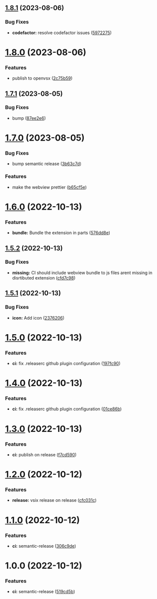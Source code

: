 ## [1.8.1](https://github.com/oparaskos/vscode-fountain/compare/v1.8.0...v1.8.1) (2023-08-06)


### Bug Fixes

* **codefactor:** resolve codefactor issues ([5972275](https://github.com/oparaskos/vscode-fountain/commit/5972275a2c2f5007a5faf66cd0177c1dc91fb0d7))

# [1.8.0](https://github.com/oparaskos/vscode-fountain/compare/v1.7.1...v1.8.0) (2023-08-06)


### Features

* publish to openvsx ([2c75b59](https://github.com/oparaskos/vscode-fountain/commit/2c75b5929383066592a9e519717c30ceaa69e63f))

## [1.7.1](https://github.com/oparaskos/vscode-fountain/compare/v1.7.0...v1.7.1) (2023-08-05)


### Bug Fixes

* bump ([87ee2e6](https://github.com/oparaskos/vscode-fountain/commit/87ee2e68ea5eeb09edcffd16d98bf4067f67a9ca))

# [1.7.0](https://github.com/oparaskos/vscode-fountain/compare/v1.6.0...v1.7.0) (2023-08-05)


### Bug Fixes

* bump semantic release ([3b63c7d](https://github.com/oparaskos/vscode-fountain/commit/3b63c7dc269028e2acf15c62f16008dd91b6e321))


### Features

* make the webview prettier ([b65cf5e](https://github.com/oparaskos/vscode-fountain/commit/b65cf5e25c0ea6ace4192bce959e7614a75887c4))

# [1.6.0](https://github.com/oparaskos/vscode-fountain/compare/v1.5.2...v1.6.0) (2022-10-13)


### Features

* **bundle:** Bundle the extension in parts ([576dd8e](https://github.com/oparaskos/vscode-fountain/commit/576dd8e7897b3f28cf3c96ed753e2ee84965acff))

## [1.5.2](https://github.com/oparaskos/vscode-fountain/compare/v1.5.1...v1.5.2) (2022-10-13)


### Bug Fixes

* **missing:** CI should include webview bundle to js files arent missing in disrtibuted extension ([cfd7c98](https://github.com/oparaskos/vscode-fountain/commit/cfd7c98b23588e796312b11df2d82976e9d4e66d))

## [1.5.1](https://github.com/oparaskos/vscode-fountain/compare/v1.5.0...v1.5.1) (2022-10-13)


### Bug Fixes

* **icon:** Add icon ([2376206](https://github.com/oparaskos/vscode-fountain/commit/23762061e4ab35beebc4c439f1dff9bdbe13ad75))

# [1.5.0](https://github.com/oparaskos/vscode-fountain/compare/v1.4.0...v1.5.0) (2022-10-13)


### Features

* **ci:** fix .releaserc github plugin configuration ([197fc90](https://github.com/oparaskos/vscode-fountain/commit/197fc902a9e5b876add071da146411899fa5f0a1))

# [1.4.0](https://github.com/oparaskos/vscode-fountain/compare/v1.3.0...v1.4.0) (2022-10-13)


### Features

* **ci:** fix .releaserc github plugin configuration ([01ce86b](https://github.com/oparaskos/vscode-fountain/commit/01ce86be18dafe155b7196ec5667bb1e9afec340))

# [1.3.0](https://github.com/oparaskos/vscode-fountain/compare/v1.2.0...v1.3.0) (2022-10-13)


### Features

* **ci:** publish on release ([f7cd590](https://github.com/oparaskos/vscode-fountain/commit/f7cd59071cbd1e0117c2828376ffecbc47a1e3c3))

# [1.2.0](https://github.com/oparaskos/vscode-fountain/compare/v1.1.0...v1.2.0) (2022-10-12)


### Features

* **release:** vsix release on release ([cfc031c](https://github.com/oparaskos/vscode-fountain/commit/cfc031c542a2dc38399462320a163f93b221ed5f))

# [1.1.0](https://github.com/oparaskos/vscode-fountain/compare/v1.0.0...v1.1.0) (2022-10-12)


### Features

* **ci:** semantic-release ([306c9de](https://github.com/oparaskos/vscode-fountain/commit/306c9def1c7bc44a5abfc64aa5c36dd2a6274dce))

# 1.0.0 (2022-10-12)


### Features

* **ci:** semantic-release ([519cd5b](https://github.com/oparaskos/vscode-fountain/commit/519cd5b10a47d53e6fafd155174c36f2c4b2a26a))
